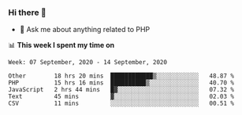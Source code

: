 ### Hi there 👋

<!--
**mustafaculban/mustafaculban** is a ✨ _special_ ✨ repository because its `README.md` (this file) appears on your GitHub profile.

Here are some ideas to get you started:

- 🌱 I’m currently learning ...
- 👯 I’m looking to collaborate on ...
- 🤔 I’m looking for help with ...
- 📫 How to reach me: ...
- 😄 Pronouns: ...
- ⚡ Fun fact: ...

-->
- 💬 Ask me about anything related to PHP


📊 **This week I spent my time on**
<!--START_SECTION:waka-->
```text
Week: 07 September, 2020 - 14 September, 2020

Other        18 hrs 20 mins  ████████████▒░░░░░░░░░░░░   48.87 % 
PHP          15 hrs 16 mins  ██████████▒░░░░░░░░░░░░░░   40.70 % 
JavaScript   2 hrs 44 mins   █▓░░░░░░░░░░░░░░░░░░░░░░░   07.32 % 
Text         45 mins         ▓░░░░░░░░░░░░░░░░░░░░░░░░   02.03 % 
CSV          11 mins         ░░░░░░░░░░░░░░░░░░░░░░░░░   00.51 % 
```
<!--END_SECTION:waka-->
